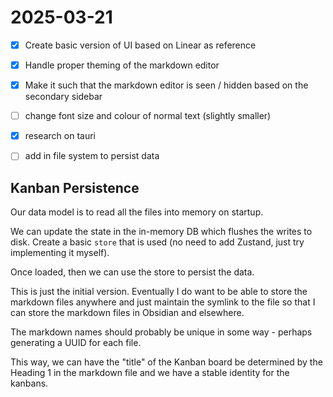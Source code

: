# 2025-03-21

- [x] Create basic version of UI based on Linear as reference
- [x] Handle proper theming of the markdown editor
- [x] Make it such that the markdown editor is seen / hidden based on the secondary sidebar
- [ ] change font size and colour of normal text (slightly smaller)

- [x] research on tauri

- [ ] add in file system to persist data

## Kanban Persistence

Our data model is to read all the files into memory on startup.

We can update the state in the in-memory DB which flushes the writes to disk.
Create a basic `store` that is used (no need to add Zustand,
just try implementing it myself).

Once loaded, then we can use the store to persist the data.

This is just the initial version.
Eventually I do want to be able to store the markdown files anywhere
and just maintain the symlink to the file so that I can store the markdown
files in Obsidian and elsewhere.

The markdown names should probably be unique in some way -
perhaps generating a UUID for each file.

This way, we can have the "title" of the Kanban board be determined
by the Heading 1 in the markdown file and we have a stable identity for the kanbans.
